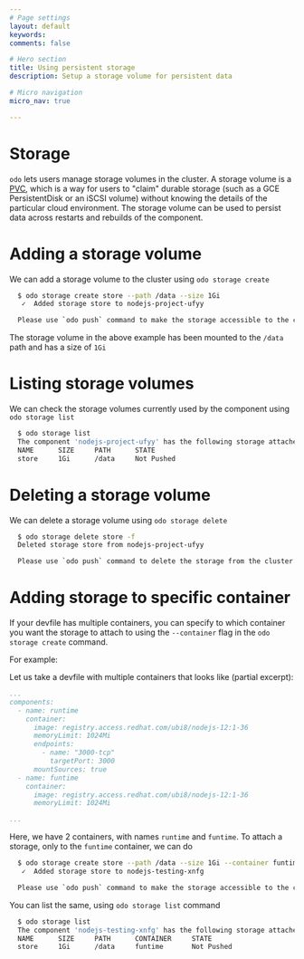 ```yaml
---
# Page settings
layout: default
keywords:
comments: false

# Hero section
title: Using persistent storage
description: Setup a storage volume for persistent data

# Micro navigation
micro_nav: true

---
```

# Storage

`odo` lets users manage storage volumes in the cluster. A storage volume is a [PVC](https://kubernetes.io/docs/concepts/storage/volumes/#persistentvolumeclaim), which is a way for users to "claim" durable storage (such as a GCE PersistentDisk or an iSCSI volume) without knowing the details of the particular cloud environment. The storage volume can be used to persist data across restarts and rebuilds of the component.

# Adding a storage volume

We can add a storage volume to the cluster using `odo storage create`

``` sh
  $ odo storage create store --path /data --size 1Gi
   ✓  Added storage store to nodejs-project-ufyy

  Please use `odo push` command to make the storage accessible to the component
```

The storage volume in the above example has been mounted to the `/data` path and has a size of `1Gi`

# Listing storage volumes

We can check the storage volumes currently used by the component using `odo storage list`

``` sh
  $ odo storage list
  The component 'nodejs-project-ufyy' has the following storage attached:
  NAME      SIZE     PATH      STATE
  store     1Gi      /data     Not Pushed
```

# Deleting a storage volume

We can delete a storage volume using `odo storage delete`

``` sh
  $ odo storage delete store -f
  Deleted storage store from nodejs-project-ufyy

  Please use `odo push` command to delete the storage from the cluster
```

# Adding storage to specific container

If your devfile has multiple containers, you can specify to which container you want the storage to attach to using the `--container` flag in the `odo storage create` command.

For example:

Let us take a devfile with multiple containers that looks like (partial excerpt):

``` yaml
...
components:
  - name: runtime
    container:
      image: registry.access.redhat.com/ubi8/nodejs-12:1-36
      memoryLimit: 1024Mi
      endpoints:
        - name: "3000-tcp"
          targetPort: 3000
      mountSources: true
  - name: funtime
    container:
      image: registry.access.redhat.com/ubi8/nodejs-12:1-36
      memoryLimit: 1024Mi

...
```

Here, we have 2 containers, with names `runtime` and `funtime`. To attach a storage, only to the `funtime` container, we can do

``` sh
  $ odo storage create store --path /data --size 1Gi --container funtime
   ✓  Added storage store to nodejs-testing-xnfg

  Please use `odo push` command to make the storage accessible to the component
```

You can list the same, using `odo storage list` command

``` sh
  $ odo storage list
  The component 'nodejs-testing-xnfg' has the following storage attached:
  NAME      SIZE     PATH      CONTAINER     STATE
  store     1Gi      /data     funtime       Not Pushed
```
